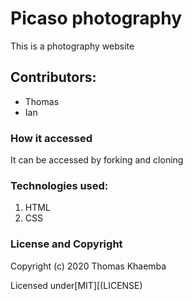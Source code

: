 # Picaso photography
This is a photography website 

## Contributors:
* Thomas
*  Ian
### How it accessed
It can be accessed by forking and cloning
### Technologies used:
1. HTML
2. CSS
### License and Copyright
Copyright (c) 2020 Thomas Khaemba

Licensed under[MIT][(LICENSE)